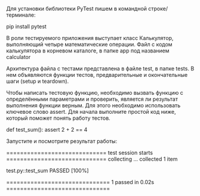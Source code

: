 Для установки библиотеки PyTest пишем в командной строке/терминале:

pip install pytest

В роли тестируемого приложения выступает класс Калькулятор, выполняющий четыре математические операции.
Файл с кодом калькулятора в корневом каталоге, в папке app под названием calculator

Архитектура файла с тестами представлена в файле test, в папке tests.
В нем объявляются функции тестов, предварительные и окончательные шаги (setup и teardown).

Чтобы написать тестовую функцию, необходимо вызвать функцию с определёнными параметрами и проверить, 
является ли результат выполнения функции верным. Для этого необходимо использовать ключевое слово assert.
Для начала выполните простой код ниже, который поможет понять работу тестов.

def test_sum():
    assert 2 + 2 == 4

Запустите и посмотрите результат работы:

============================= test session starts =============================
collecting ... collected 1 item

test.py::test_sum PASSED                                                 [100%]

============================== 1 passed in 0.02s ==============================
